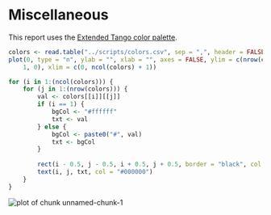 Miscellaneous 
=============

This report uses the [Extended Tango color palette](http://emilis.info/other/extended_tango/).


```r
colors <- read.table("../scripts/colors.csv", sep = ",", header = FALSE)
plot(0, type = "n", ylab = "", xlab = "", axes = FALSE, ylim = c(nrow(colors) + 
    1, 0), xlim = c(0, ncol(colors) + 1))

for (i in 1:(ncol(colors))) {
    for (j in 1:(nrow(colors))) {
        val <- colors[[i]][[j]]
        if (i == 1) {
            bgCol <- "#ffffff"
            txt <- val
        } else {
            bgCol <- paste0("#", val)
            txt <- bgCol
        }
        
        rect(i - 0.5, j - 0.5, i + 0.5, j + 0.5, border = "black", col = bgCol)
        text(i, j, txt, col = "#000000")
    }
}
```

![plot of chunk unnamed-chunk-1](figure/unnamed-chunk-1.png) 


